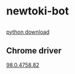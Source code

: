 # newtoki-bot

##
[python download](https://www.python.org/downloads/)

## Chrome driver

[98.0.4758.82](https://chromedriver.storage.googleapis.com/index.html?path=98.0.4758.48/)